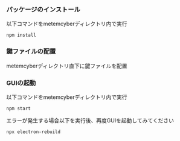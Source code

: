 ### パッケージのインストール

以下コマンドをmetemcyberディレクトリ内で実行
```
npm install
```

### 鍵ファイルの配置

metemcyberディレクトリ直下に鍵ファイルを配置

### GUIの起動

以下コマンドをmetemcyberディレクトリ内で実行
```
npm start
```

エラーが発生する場合以下を実行後、再度GUIを起動してみてください
```
npx electron-rebuild
```
